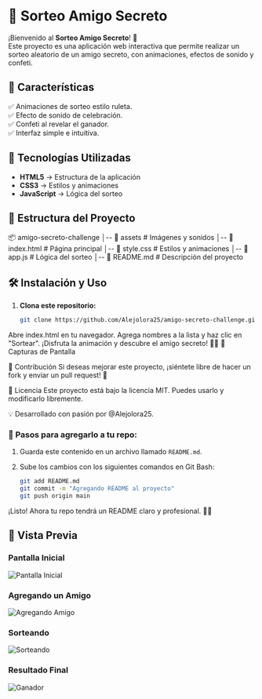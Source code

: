# 🎁 Sorteo Amigo Secreto

¡Bienvenido al **Sorteo Amigo Secreto**! 🎉  
Este proyecto es una aplicación web interactiva que permite realizar un sorteo aleatorio de un amigo secreto, con animaciones, efectos de sonido y confeti.  

## 📌 Características

✅ Animaciones de sorteo estilo ruleta.  
✅ Efecto de sonido de celebración.  
✅ Confeti al revelar el ganador.  
✅ Interfaz simple e intuitiva.  

## 🚀 Tecnologías Utilizadas

- **HTML5** → Estructura de la aplicación  
- **CSS3** → Estilos y animaciones  
- **JavaScript** → Lógica del sorteo  

## 📂 Estructura del Proyecto

📦 amigo-secreto-challenge │-- 📂 assets # Imágenes y sonidos │-- 📄 index.html # Página principal │-- 📄 style.css # Estilos y animaciones │-- 📄 app.js # Lógica del sorteo │-- 📄 README.md # Descripción del proyecto



## 🛠 Instalación y Uso

1. **Clona este repositorio:**
   ```sh
   git clone https://github.com/Alejolora25/amigo-secreto-challenge.git
Abre index.html en tu navegador.
Agrega nombres a la lista y haz clic en "Sortear".
¡Disfruta la animación y descubre el amigo secreto! 🎲🎉
🎨 Capturas de Pantalla


📢 Contribución
Si deseas mejorar este proyecto, ¡siéntete libre de hacer un fork y enviar un pull request! 🚀

📜 Licencia
Este proyecto está bajo la licencia MIT. Puedes usarlo y modificarlo libremente.

💡 Desarrollado con pasión por @Alejolora25.



### 📌 Pasos para agregarlo a tu repo:

1. Guarda este contenido en un archivo llamado `README.md`.
2. Sube los cambios con los siguientes comandos en Git Bash:

   ```sh
   git add README.md
   git commit -m "Agregando README al proyecto"
   git push origin main
¡Listo! Ahora tu repo tendrá un README claro y profesional. 🚀💡


## 📸 Vista Previa

### Pantalla Inicial
![Pantalla Inicial](assets/pantalla-inicial.png)

### Agregando un Amigo
![Agregando Amigo](assets/agregando-amigos.png)

### Sorteando
![Sorteando](assets/sorteando.png)

### Resultado Final
![Ganador](assets/ganador.png)
